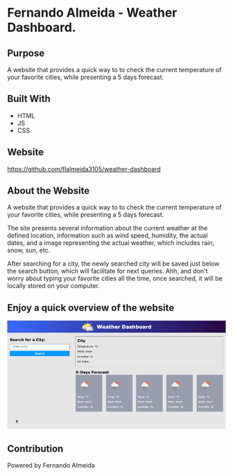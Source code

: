 # Fernando Almeida - Weather Dashboard.

## Purpose
A website that provides a quick way to to check the current temperature of your favorite cities, while presenting a 5 days forecast.

## Built With
* HTML
* JS
* CSS

## Website
https://github.com/flalmeida3105/weather-dashboard

## About the Website
A website that provides a quick way to to check the current temperature of your favorite cities, while presenting a 5 days forecast.

The site presents several information about the current weather at the defined location, information such as wind speed, humidity, the actual dates, and a image representing the actual weather, which includes rain, snow, sun, etc.

After searching for a city, the newly searched city will be saved just below the search button, which will facilitate for next queries. Ahh, and don't worry about typing your favorite cities all the time, once searched, it will be locally stored on your computer. 

## Enjoy a quick overview of the website
<img src="assets/images/weather-dashboard.gif" width="550" height="250" >


## Contribution
Powered by Fernando Almeida